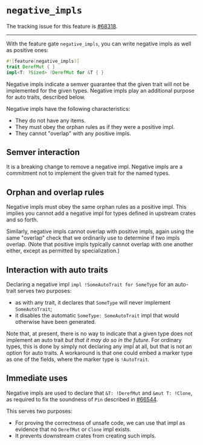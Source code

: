 # `negative_impls`

The tracking issue for this feature is [#68318].

[#68318]: https://github.com/rust-lang/rust/issues/68318

----

With the feature gate `negative_impls`, you can write negative impls as well as positive ones:

```rust
#![feature(negative_impls)]
trait DerefMut { }
impl<T: ?Sized> !DerefMut for &T { }
```

Negative impls indicate a semver guarantee that the given trait will not be implemented for the given types. Negative impls play an additional purpose for auto traits, described below.

Negative impls have the following characteristics:

* They do not have any items.
* They must obey the orphan rules as if they were a positive impl.
* They cannot "overlap" with any positive impls.

## Semver interaction

It is a breaking change to remove a negative impl. Negative impls are a commitment not to implement the given trait for the named types.

## Orphan and overlap rules

Negative impls must obey the same orphan rules as a positive impl. This implies you cannot add a negative impl for types defined in upstream crates and so forth.

Similarly, negative impls cannot overlap with positive impls, again using the same "overlap" check that we ordinarily use to determine if two impls overlap. (Note that positive impls typically cannot overlap with one another either, except as permitted by specialization.)

## Interaction with auto traits

Declaring a negative impl `impl !SomeAutoTrait for SomeType` for an
auto-trait serves two purposes:

* as with any trait, it declares that `SomeType` will never implement `SomeAutoTrait`;
* it disables the automatic `SomeType: SomeAutoTrait` impl that would otherwise have been generated.

Note that, at present, there is no way to indicate that a given type
does not implement an auto trait *but that it may do so in the
future*. For ordinary types, this is done by simply not declaring any
impl at all, but that is not an option for auto traits. A workaround
is that one could embed a marker type as one of the fields, where the
marker type is `!AutoTrait`.

## Immediate uses

Negative impls are used to declare that `&T: !DerefMut`  and `&mut T: !Clone`, as required to fix the soundness of `Pin` described in [#66544](https://github.com/rust-lang/rust/issues/66544).

This serves two purposes:

* For proving the correctness of unsafe code, we can use that impl as evidence that no `DerefMut` or `Clone` impl exists.
* It prevents downstream crates from creating such impls.
